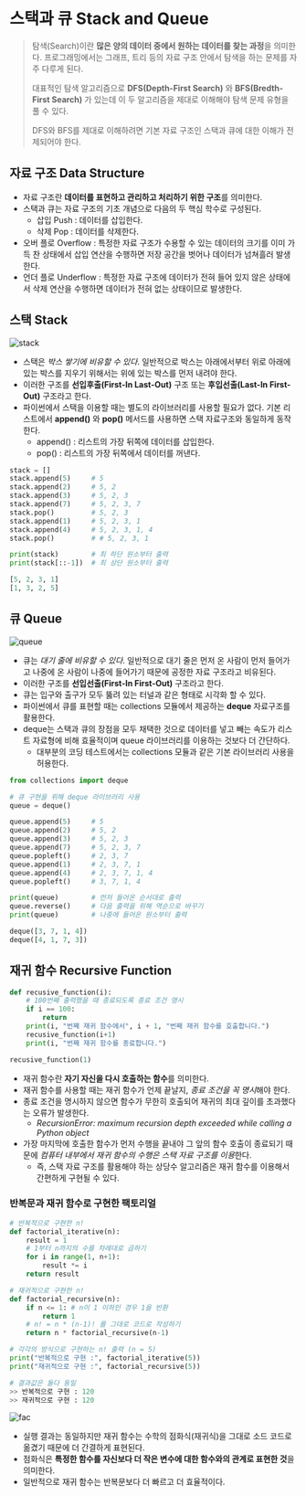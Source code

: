 # 스택과 큐 Stack and Queue

> 탐색(Search)이란 **많은 양의 데이터 중에서 원하는 데이터를 찾는 과정**을 의미한다. 프로그래밍에서는 그래프, 트리 등의 자료 구조 안에서 탐색을 하는 문제를 자주 다루게 된다.
>
> 대표적인 탐색 알고리즘으로 **DFS(Depth-First Search)** 와 **BFS(Bredth-First Search)** 가 있는데 이 두 알고리즘을 제대로 이해해야 탐색 문제 유형을 풀 수 있다.
>
> DFS와 BFS를 제대로 이해하려면 기본 자료 구조인 스택과 큐에 대한 이해가 전제되어야 한다.


## 자료 구조 Data Structure
* 자료 구조란 **데이터를 표현하고 관리하고 처리하기 위한 구조**를 의미한다.
* 스택과 큐는 자료 구조의 기초 개념으로 다음의 두 핵심 학수로 구성된다.
    + 삽입 Push : 데이터를 삽입한다. 
    + 삭제 Pop : 데이터를 삭제한다.
* 오버 플로 Overflow : 특정한 자료 구조가 수용할 수 있는 데이터의 크기를 이미 가득 찬 상태에서 삽입 연산을 수행하면 저장 공간을 벗어나 데이터가 넘쳐흘러 발생한다.
* 언더 플로 Underflow : 특정한 자료 구조에 데이터가 전혀 들어 있지 않은 상태에서 삭제 연산을 수행하면 데이터가 전혀 없는 상태이므로 발생한다.


## 스택 Stack
![stack](https://user-images.githubusercontent.com/28593767/111928125-1d1d9d00-8af6-11eb-9bed-8c122e002355.png)

* 스택은 *박스 쌓기에 비유할 수 있다*. 일반적으로 박스는 아래에서부터 위로 아래에 있는 박스를 지우기 위해서는 위에 있는 박스를 먼저 내려야 한다.
* 이러한 구조를 **선입후출(First-In Last-Out)** 구조 또는 **후입선출(Last-In First-Out)** 구조라고 한다.
* 파이썬에서 스택을 이용할 때는 별도의 라이브러리를 사용할 필요가 없다. 기본 리스트에서 **append()** 와 **pop()** 메서드를 사용하면 스택 자료구조와 동일하게 동작한다.
    + append() : 리스트의 가장 뒤쪽에 데이터를 삽입한다.
    + pop() : 리스트의 가장 뒤쪽에서 데이터를 꺼낸다.

```python
stack = [] 
stack.append(5)     # 5
stack.append(2)     # 5, 2
stack.append(3)     # 5, 2, 3
stack.append(7)     # 5, 2, 3, 7
stack.pop()         # 5, 2, 3  
stack.append(1)     # 5, 2, 3, 1
stack.append(4)     # 5, 2, 3, 1, 4
stack.pop()         # # 5, 2, 3, 1

print(stack)        # 최 하단 원소부터 출력    
print(stack[::-1])  # 최 상단 원소부터 출력

[5, 2, 3, 1]
[1, 3, 2, 5]
```


## 큐 Queue

![queue](https://user-images.githubusercontent.com/28593767/111928124-1c850680-8af6-11eb-9130-7c692100483a.png)

* 큐는 *대기 줄에 비유할 수 있다*. 일반적으로 대기 줄은 먼저 온 사람이 먼저 들어가고 나중에 온 사람이 나중에 들어가기 때문에 공정한 자료 구조라고 비유된다.
* 이러한 구조를 **선입선출(First-In First-Out)** 구조라고 한다.
* 큐는 입구와 출구가 모두 뚫려 있는 터널과 같은 형태로 시각화 할 수 있다.
* 파이썬에서 큐를 표현할 때는 collections 모듈에서 제공하는 **deque** 자료구조를 활용한다.
* deque는 스택과 큐의 장점을 모두 채택한 것으로 데이터를 넣고 빼는 속도가 리스트 자료형에 비해 효율적이며 queue 라이브러리를 이용하는 것보다 더 간단하다. 
    + 대부분의 코딩 테스트에서는 collections 모듈과 같은 기본 라이브러리 사용을 허용한다.


```python
from collections import deque

# 큐 구현을 위해 deque 라이브러리 사용
queue = deque()

queue.append(5)     # 5
queue.append(2)     # 5, 2
queue.append(3)     # 5, 2, 3
queue.append(7)     # 5, 2, 3, 7
queue.popleft()     # 2, 3, 7
queue.append(1)     # 2, 3, 7, 1
queue.append(4)     # 2, 3, 7, 1, 4
queue.popleft()     # 3, 7, 1, 4

print(queue)        # 먼저 들어온 순서대로 출력
queue.reverse()     # 다음 출력을 위해 역순으로 바꾸기
print(queue)        # 나중에 들어온 원소부터 출력

deque([3, 7, 1, 4])
deque([4, 1, 7, 3])
```


## 재귀 함수 Recursive Function

```python
def recusive_function(i):
    # 100번째 출력했을 때 종료되도록 종료 조건 명시 
    if i == 100:
        return
    print(i, "번째 재귀 함수에서", i + 1, "번째 재귀 함수를 호출합니다.") 
    recusive_function(i+1)
    print(i, "번째 재귀 함수를 종료합니다.")

recusive_function(1)

```

* 재귀 함수란 **자기 자신을 다시 호출하는 함수**를 의미한다.
* 재귀 함수를 사용할 때는 재귀 함수가 언제 끝날지, *종료 조건을 꼭 명시*해야 한다. 
* 종료 조건을 명시하지 않으면 함수가 무한히 호출되어 재귀의 최대 깊이를 초과했다는 오류가 발생한다.
    + *RecursionError: maximum recursion depth exceeded while calling a Python object*
* 가장 마지막에 호출한 함수가 먼저 수행을 끝내야 그 앞의 함수 호출이 종료되기 때문에 *컴퓨터 내부에서 재귀 함수의 수행은 스택 자료 구조를 이용*한다.
    + 즉, 스택 자료 구조를 활용해야 하는 상당수 알고리즘은 재귀 함수를 이용해서 간편하게 구현될 수 있다.

### 반복문과 재귀 함수로 구현한 팩토리얼
```python
# 반복적으로 구현한 n!
def factorial_iterative(n):
    result = 1
    # 1부터 n까지의 수를 차례대로 곱하기 
    for i in range(1, n+1):
        result *= i
    return result

# 재귀적으로 구현한 n!
def factorial_recursive(n):
    if n <= 1: # n이 1 이하인 경우 1을 반환 
        return 1
    # n! = n * (n-1)! 를 그대로 코드로 작성하기 
    return n * factorial_recursive(n-1)

# 각각의 방식으로 구현하는 n! 출력 (n = 5) 
print("반복적으로 구현 :", factorial_iterative(5)) 
print("재귀적으로 구현 :", factorial_recursive(5))

# 결과값은 둘다 동일
>> 반복적으로 구현 : 120 
>> 재귀적으로 구현 : 120
```
![fac](https://user-images.githubusercontent.com/28593767/111928120-1b53d980-8af6-11eb-9062-909ce0864e31.png)

* 실행 결과는 동일하지만 재귀 함수는 수학의 점화식(재귀식)을 그대로 소드 코드로 옮겼기 때문에 더 간결하게 표현된다.
* 점화식은 **특정한 함수를 자신보다 더 작은 변수에 대한 함수와의 관계로 표현한 것**을 의미한다.
* 일반적으로 재귀 함수는 반복문보다 더 빠르고 더 효율적이다.


